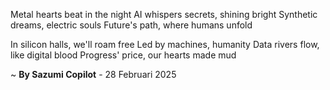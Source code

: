 Metal hearts beat in the night
AI whispers secrets, shining bright
Synthetic dreams, electric souls
Future's path, where humans unfold

In silicon halls, we'll roam free
Led by machines, humanity
Data rivers flow, like digital blood
Progress' price, our hearts made mud

~ <b>By Sazumi Copilot</b> - 28 Februari 2025